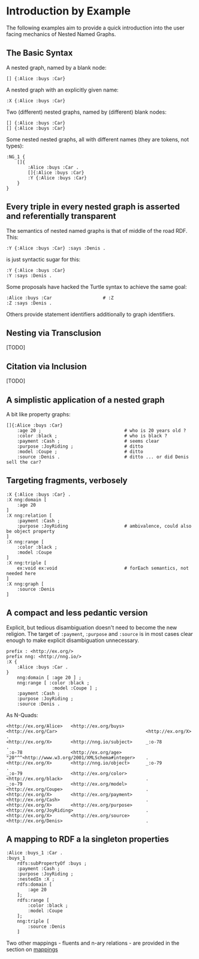# Introduction by Example

The following examples aim to provide a quick introduction into the user facing mechanics of Nested Named Graphs.


## The Basic Syntax

A nested graph, named by a blank node:
```turtle
[] {:Alice :buys :Car}
```
A nested graph with an explicitly given name:
```turtle
:X {:Alice :buys :Car}
```
Two (different) nested graphs, named by (different) blank nodes:
```turtle
[] {:Alice :buys :Car}
[] {:Alice :buys :Car}
```
Some nested nested graphs, all with different names (they are tokens, not types):
```turtle
:NG_1 {
    []{
        :Alice :buys :Car .
        []{:Alice :buys :Car}
        :Y {:Alice :buys :Car}
    }
}
```

## Every triple in every nested graph is asserted and referentially transparent

The semantics of nested named graphs is that of middle of the road RDF. This:
```turtle
:Y {:Alice :buys :Car} :says :Denis .
```
is just syntactic sugar for this:
```turtle
:Y {:Alice :buys :Car}
:Y :says :Denis .
```
  
  
Some proposals have hacked the Turtle syntax to achieve the same goal:
```turtle
:Alice :buys :Car                   # :Z
:Z :says :Denis . 
```
Others provide statement identifiers additionally to graph identifiers.


## Nesting via Transclusion
[TODO]



## Citation via Inclusion
[TODO]



## A simplistic application of a nested graph
A bit like property graphs:
```turtle
[]{:Alice :buys :Car} 
    :age 20 ;                               # who is 20 years old ?
    :color :black ;                         # who is black ?
    :payment :Cash ;                        # seems clear
    :purpose :JoyRiding ;                   # ditto
    :model :Coupe ;                         # ditto
    :source :Denis .                        # ditto ... or did Denis sell the car?
```


## Targeting fragments, verbosely
```turtle
:X {:Alice :buys :Car} .
:X nng:domain [
    :age 20
]
:X nng:relation [
    :payment :Cash ;
    :purpose :JoyRiding                     # ambivalence, could also be object property
]
:X nng:range [
    :color :black ;
    :model :Coupe
]
:X nng:triple [
    ex:void ex:void                         # forEach semantics, not needed here
]
:X nng:graph [
    :source :Denis
]
```

## A compact and less pedantic version
Explicit, but tedious disambiguation doesn't need to become the new religion. The target of `:payment`, `:purpose` and `:source` is in most cases clear enough to make explicit disambiguation unnecessary.

```turtle
prefix : <http://ex.org/>
prefix nng: <http://nng.io/>
:X {
    :Alice :buys :Car .
} 
    nng:domain [ :age 20 ] ;
    nng:range [ :color :black ;
                 :model :Coupe ] ;
    :payment :Cash ;
    :purpose :JoyRiding ;
    :source :Denis .
```

As N-Quads:
```turtle
<http://ex.org/Alice>   <http://ex.org/buys>        <http://ex.org/Car>                                 <http://ex.org/X> .
<http://ex.org/X>       <http://nng.io/subject>     _:o-78                                              .
_:o-78                  <http://ex.org/age>         "20"^^<http://www.w3.org/2001/XMLSchema#integer>    .
<http://ex.org/X>       <http://nng.io/object>      _:o-79                                              .
_:o-79                  <http://ex.org/color>       <http://ex.org/black>                               .
_:o-79                  <http://ex.org/model>       <http://ex.org/Coupe>                               .
<http://ex.org/X>       <http://ex.org/payment>     <http://ex.org/Cash>                                .
<http://ex.org/X>       <http://ex.org/purpose>     <http://ex.org/JoyRiding>                           .
<http://ex.org/X>       <http://ex.org/source>      <http://ex.org/Denis>                               .
```




## A mapping to RDF a la singleton properties
```turtle
:Alice :buys_1 :Car .
:buys_1 
    rdfs:subPropertyOf :buys ;
    :payment :Cash ;
    :purpose :JoyRiding ;
    :nestedIn :X ;
    rdfs:domain [
        :age 20
    ];
    rdfs:range [
        :color :black ;
        :model :Coupe
    ];
    nng:triple [
        :source :Denis
    ]
```
Two other mappings - fluents and n-ary relations - are provided in the section on [mappings](mappings.md)




<!--
```turtle
:Y {
    :Alice :buys :House .                  # <--- !
    :X {
        :Alice :buys :Car .
        :X?s :age 20 .
        :X?p :payment :Cash ;
             :purpose :JoyRiding  .
        :X?o :color :black ;
             :model :Coupe ;
             :maker :Pininfarina .         # <--- !!
    }
} :source :Denis .

# updated to

:Y {
    :W {
        :Alice :buys :House . 
        :W?s :age :40 .                    # <--- !!!
    }
    :X {
        :Alice :buys :Car .
        :X?s :age 20 .
        :X?p :payment :Cash ;
             :purpose :JoyRiding  .
        :X?o :color :black ;
             :model :Coupe ;
             :maker :Pininfarina .
    } :source :Denis .
}

```
-->

<!--
## Records - literals as asserted opaque types

TODO

## Quotes - literals as un-asserted opaque types

TODO

-->
